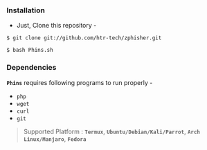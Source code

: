 <!-- Phins -->

### Installation

- Just, Clone this repository -
```
$ git clone git://github.com/htr-tech/zphisher.git
```

```
$ bash Phins.sh
```

### Dependencies

**`Phins`** requires following programs to run properly - 
- `php`
- `wget`
- `curl`
- `git`

> Supported Platform : **`Termux`**, **`Ubuntu/Debian/Kali/Parrot`**, **`Arch Linux/Manjaro`**, **`Fedora`**
